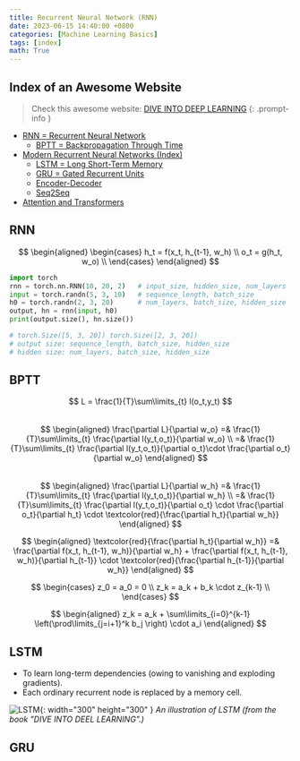 ```yaml
---
title: Recurrent Neural Network (RNN)
date: 2023-06-15 14:40:00 +0800
categories: [Machine Learning Basics]
tags: [index]
math: True
---
```


## Index of an Awesome Website
> Check this awesome website: [DIVE INTO DEEP LEARNING](https://d2l.ai/chapter_preface/index.html)
{: .prompt-info }

- [RNN = Recurrent Neural Network](https://d2l.ai/chapter_recurrent-neural-networks/rnn.html)
  - [BPTT = Backpropagation Through Time](https://d2l.ai/chapter_recurrent-neural-networks/bptt.html)
- [Modern Recurrent Neural Networks (Index)](https://d2l.ai/chapter_recurrent-modern/index.html)
  - [LSTM = Long Short-Term Memory](https://d2l.ai/chapter_recurrent-modern/lstm.html)
  - [GRU = Gated Recurrent Units](https://d2l.ai/chapter_recurrent-modern/gru.html)
  - [Encoder-Decoder](https://d2l.ai/chapter_recurrent-modern/encoder-decoder.html)
  - [Seq2Seq](https://d2l.ai/chapter_recurrent-modern/seq2seq.html)
- [Attention and Transformers](https://d2l.ai/chapter_attention-mechanisms-and-transformers/index.html)


## RNN

$$
\begin{aligned}
    \begin{cases}
      h_t = f(x_t, h_{t-1}, w_h) \\
      o_t = g(h_t, w_o) \\
    \end{cases}
\end{aligned}
$$

```python
import torch
rnn = torch.nn.RNN(10, 20, 2)   # input_size, hidden_size, num_layers
input = torch.randn(5, 3, 10)   # sequence_length, batch_size
h0 = torch.randn(2, 3, 20)      # num_layers, batch_size, hidden_size
output, hn = rnn(input, h0)
print(output.size(), hn.size())

# torch.Size([5, 3, 20]) torch.Size([2, 3, 20])
# output size: sequence_length, batch_size, hidden_size
# hidden size: num_layers, batch_size, hidden_size
```

## BPTT
$$
L = \frac{1}{T}\sum\limits_{t} l(o_t,y_t)
$$  
$$
\begin{aligned}
    \frac{\partial L}{\partial w_o} =& \frac{1}{T}\sum\limits_{t} \frac{\partial l(y_t,o_t)}{\partial w_o} \\
    =& \frac{1}{T}\sum\limits_{t}
    \frac{\partial l(y_t,o_t)}{\partial o_t}\cdot
     \frac{\partial o_t}{\partial w_o}
\end{aligned}
$$  
$$
\begin{aligned}
    \frac{\partial L}{\partial w_h} =& \frac{1}{T}\sum\limits_{t} \frac{\partial l(y_t,o_t)}{\partial w_h} \\
    =& \frac{1}{T}\sum\limits_{t} \frac{\partial l(y_t,o_t)}{\partial o_t} \cdot
     \frac{\partial o_t}{\partial h_t} \cdot
      \textcolor{red}{\frac{\partial h_t}{\partial w_h}}
\end{aligned}
$$  

$$
\begin{aligned}
    \textcolor{red}{\frac{\partial h_t}{\partial w_h}} =&
    \frac{\partial f(x_t, h_{t-1}, w_h)}{\partial w_h} + \frac{\partial f(x_t, h_{t-1}, w_h)}{\partial h_{t-1}} \cdot 
    \textcolor{red}{\frac{\partial h_{t-1}}{\partial w_h}}
\end{aligned}
$$

$$
\begin{cases}
      z_0 = a_0 = 0 \\
      z_k = a_k + b_k \cdot z_{k-1} \\
\end{cases}
$$

$$
\begin{aligned}
    z_k = a_k + \sum\limits_{i=0}^{k-1}
        \left(\prod\limits_{j=i+1}^k b_j \right) \cdot a_i
\end{aligned}
$$

## LSTM
- To learn long-term dependencies (owing to vanishing and exploding gradients).
- Each ordinary recurrent node is replaced by a memory cell.

![LSTM](https://d2l.ai/_images/lstm-3.svg){: width="300" height="300" }
_An illustration of LSTM (from the book "DIVE INTO DEEL LEARNING".)_

## GRU